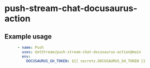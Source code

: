 # push-stream-chat-docusaurus-action

## Example usage
```yaml
      - name: Push
        uses: GetStream/push-stream-chat-docusaurus-action@main
        env:
          DOCUSAURUS_GH_TOKEN: ${{ secrets.DOCUSAURUS_GH_TOKEN }}
```